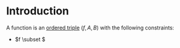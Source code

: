 # Introduction

A function is an [ordered triple](./Sets#set-operations_cartesian-product) $(f, A, B)$ with the following constraints:

- $f \subset $
